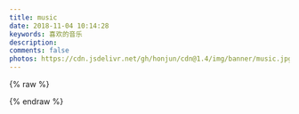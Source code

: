 ```yaml
---
title: music
date: 2018-11-04 10:14:28
keywords: 喜欢的音乐
description: 
comments: false
photos: https://cdn.jsdelivr.net/gh/honjun/cdn@1.4/img/banner/music.jpg
---
```

{% raw %}
<meting-js
  server="netease"
  type="playlist"
  id="2731690811"
  mutex="true">
</meting-js>

<meting-js
  server="netease"
  type="playlist"
  id="419239189"
  mutex="true">
</meting-js>
{% endraw %}
